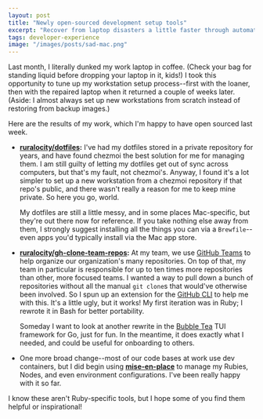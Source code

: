 ```yaml
---
layout: post
title: "Newly open-sourced development setup tools"
excerpt: "Recover from laptop disasters a little faster through automation!"
tags: developer-experience
image: "/images/posts/sad-mac.png"
---
```


Last month, I literally dunked my work laptop in coffee. (Check your bag for standing liquid before dropping your laptop in it, kids!) I took this opportunity to tune up my workstation setup process--first with the loaner, then with the repaired laptop when it returned a couple of weeks later. (Aside: I almost always set up new workstations from scratch instead of restoring from backup images.)

Here are the results of my work, which I'm happy to have open sourced last week.

- **[ruralocity/dotfiles]:** I've had my dotfiles stored in a private repository for years, and have found chezmoi the best solution for me for managing them. I am still guilty of letting my dotfiles get out of sync across computers, but that's my fault, not chezmoi's. Anyway, I found it's a lot simpler to set up a new workstation from a chezmoi repository if that repo's public, and there wasn't really a reason for me to keep mine private. So here you go, world.

  My dotfiles are still a little messy, and in some places Mac-specific, but they're out there now for reference. If you take nothing else away from them, I strongly suggest installing all the things you can via a `Brewfile`--even apps you'd typically install via the Mac app store.

- **[ruralocity/gh-clone-team-repos]:** At my team, we use [GitHub Teams] to help organize our organization's many repositories. On top of that, my team in particular is responsible for up to ten times more repositories than other, more focused teams. I wanted a way to pull down a bunch of repositories without all the manual `git clone`s that would've otherwise been involved. So I spun up an extension for the [GitHub CLI] to help me with this. It's a little ugly, but it works! My first iteration was in Ruby; I rewrote it in Bash for better portability.

  Someday I want to look at another rewrite in the [Bubble Tea] TUI framework for Go, just for fun. In the meantime, it does exactly what I needed, and could be useful for onboarding to others.

- One more broad change--most of our code bases at work use dev containers, but I did begin using **[mise-en-place]** to manage my Rubies, Nodes, and even environment configurations. I've been really happy with it so far.

I know these aren't Ruby-specific tools, but I hope some of you find them helpful or inspirational!

[ruralocity/dotfiles]:https://github.com/ruralocity/dotfiles
[chezmoi]:https://github.com/twpayne/chezmoi
[ruralocity/gh-clone-team-repos]:https://github.com/ruralocity/gh-clone-team-repos
[GitHub Teams]:https://docs.github.com/en/organizations/organizing-members-into-teams/about-teams
[GitHub CLI]:https://cli.github.com
[Bubble Tea]:https://github.com/charmbracelet/bubbletea
[mise-en-place]:https://mise.jdx.dev
